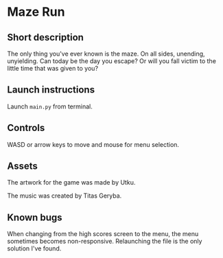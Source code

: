 # Maze Run


## Short description

The only thing you've ever known is the maze. On all sides, unending, unyielding. Can today be the day you escape? Or will you fall victim to the little time that was given to you?

## Launch instructions

Launch ```main.py``` from terminal.


## Controls

WASD or arrow keys to move and mouse for menu selection.


## Assets

The artwork for the game was made by Utku.

The music was created by Titas Geryba.

## Known bugs

When changing from the high scores screen to the menu, the menu sometimes becomes non-responsive. Relaunching the file is the only solution I've found.
